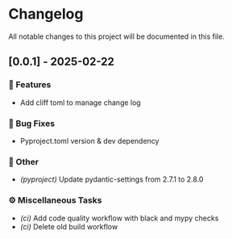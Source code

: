 # Changelog

All notable changes to this project will be documented in this file.

## [0.0.1] - 2025-02-22

### 🚀 Features

- Add cliff toml to manage change log

### 🐛 Bug Fixes

- Pyproject.toml version & dev dependency

### 💼 Other

- *(pyproject)* Update pydantic-settings from 2.7.1 to 2.8.0

### ⚙️ Miscellaneous Tasks

- *(ci)* Add code quality workflow with black and mypy checks
- *(ci)* Delete old build workflow

<!-- generated by git-cliff -->
